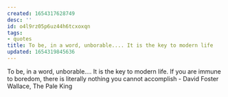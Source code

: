 ```yaml
---
created: 1654317628749
desc: ''
id: o4l9rz05p6uz44h6tcxoxqn
tags:
- quotes
title: To be, in a word, unborable.... It is the key to modern life
updated: 1654319845636
---
```

   
To be, in a word, unborable.... It is the key to modern life. If you are immune to boredom, there is literally nothing you cannot accomplish - David Foster Wallace, The Pale King